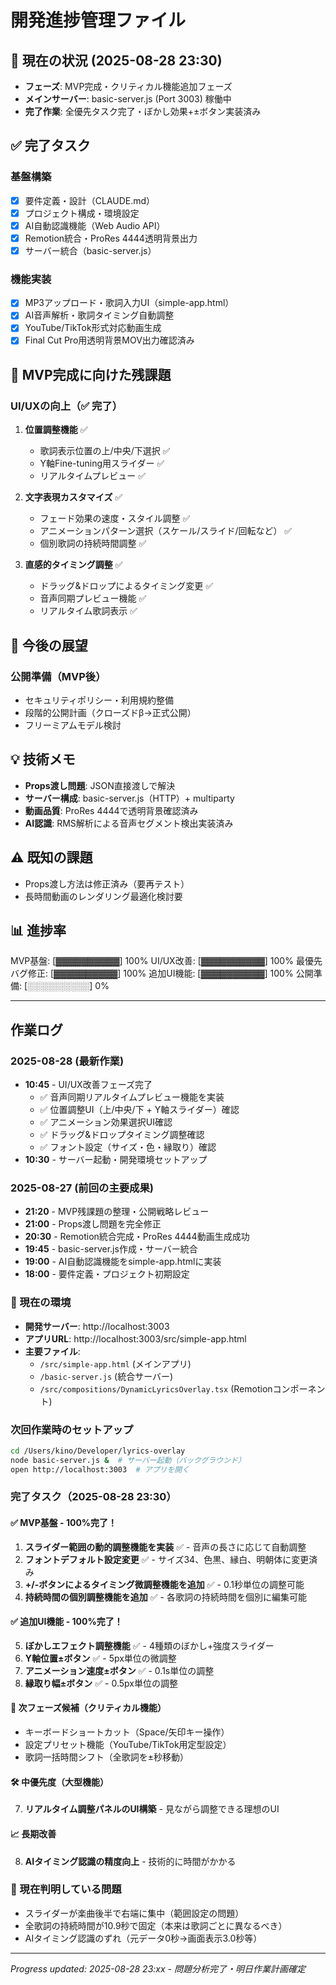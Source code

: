 # 開発進捗管理ファイル

## 📍 現在の状況 (2025-08-28 23:30)
- **フェーズ**: MVP完成・クリティカル機能追加フェーズ
- **メインサーバー**: basic-server.js (Port 3003) 稼働中
- **完了作業**: 全優先タスク完了・ぼかし効果+±ボタン実装済み

## ✅ 完了タスク
### 基盤構築
- [x] 要件定義・設計（CLAUDE.md）
- [x] プロジェクト構成・環境設定
- [x] AI自動認識機能（Web Audio API）
- [x] Remotion統合・ProRes 4444透明背景出力
- [x] サーバー統合（basic-server.js）

### 機能実装
- [x] MP3アップロード・歌詞入力UI（simple-app.html）
- [x] AI音声解析・歌詞タイミング自動調整
- [x] YouTube/TikTok形式対応動画生成
- [x] Final Cut Pro用透明背景MOV出力確認済み

## 🎯 MVP完成に向けた残課題
### UI/UXの向上（✅ 完了）
1. **位置調整機能** ✅
   - 歌詞表示位置の上/中央/下選択 ✅
   - Y軸Fine-tuning用スライダー ✅
   - リアルタイムプレビュー ✅

2. **文字表現カスタマイズ** ✅
   - フェード効果の速度・スタイル調整 ✅
   - アニメーションパターン選択（スケール/スライド/回転など） ✅
   - 個別歌詞の持続時間調整 ✅

3. **直感的タイミング調整** ✅
   - ドラッグ&ドロップによるタイミング変更 ✅
   - 音声同期プレビュー機能 ✅
   - リアルタイム歌詞表示 ✅

## 🚀 今後の展望
### 公開準備（MVP後）
- セキュリティポリシー・利用規約整備
- 段階的公開計画（クローズドβ→正式公開）
- フリーミアムモデル検討

## 💡 技術メモ
- **Props渡し問題**: JSON直接渡しで解決
- **サーバー構成**: basic-server.js（HTTP）+ multiparty
- **動画品質**: ProRes 4444で透明背景確認済み
- **AI認識**: RMS解析による音声セグメント検出実装済み

## ⚠️ 既知の課題
- Props渡し方法は修正済み（要再テスト）
- 長時間動画のレンダリング最適化検討要

## 📊 進捗率
MVP基盤: [▓▓▓▓▓▓▓▓▓▓] 100%
UI/UX改善: [▓▓▓▓▓▓▓▓▓▓] 100%
最優先バグ修正: [▓▓▓▓▓▓▓▓▓▓] 100%
追加UI機能: [▓▓▓▓▓▓▓▓▓▓] 100%
公開準備: [░░░░░░░░░░] 0%

---

## 作業ログ

### 2025-08-28 (最新作業)
- **10:45** - UI/UX改善フェーズ完了
  - ✅ 音声同期リアルタイムプレビュー機能を実装
  - ✅ 位置調整UI（上/中央/下 + Y軸スライダー）確認
  - ✅ アニメーション効果選択UI確認
  - ✅ ドラッグ&ドロップタイミング調整確認
  - ✅ フォント設定（サイズ・色・縁取り）確認
- **10:30** - サーバー起動・開発環境セットアップ

### 2025-08-27 (前回の主要成果)
- **21:20** - MVP残課題の整理・公開戦略レビュー
- **21:00** - Props渡し問題を完全修正
- **20:30** - Remotion統合完成・ProRes 4444動画生成成功
- **19:45** - basic-server.js作成・サーバー統合
- **19:00** - AI自動認識機能をsimple-app.htmlに実装
- **18:00** - 要件定義・プロジェクト初期設定

### 🔧 現在の環境
- **開発サーバー**: http://localhost:3003
- **アプリURL**: http://localhost:3003/src/simple-app.html
- **主要ファイル**: 
  - `/src/simple-app.html` (メインアプリ)
  - `/basic-server.js` (統合サーバー)
  - `/src/compositions/DynamicLyricsOverlay.tsx` (Remotionコンポーネント)

### 次回作業時のセットアップ
```bash
cd /Users/kino/Developer/lyrics-overlay
node basic-server.js &  # サーバー起動（バックグラウンド）
open http://localhost:3003  # アプリを開く
```

### 完了タスク（2025-08-28 23:30）

#### ✅ MVP基盤 - 100%完了！
1. **スライダー範囲の動的調整機能を実装** ✅ - 音声の長さに応じて自動調整
2. **フォントデフォルト設定変更** ✅ - サイズ34、色黒、縁白、明朝体に変更済み
3. **+/-ボタンによるタイミング微調整機能を追加** ✅ - 0.1秒単位の調整可能
4. **持続時間の個別調整機能を追加** ✅ - 各歌詞の持続時間を個別に編集可能

#### ✅ 追加UI機能 - 100%完了！
5. **ぼかしエフェクト調整機能** ✅ - 4種類のぼかし+強度スライダー
6. **Y軸位置±ボタン** ✅ - 5px単位の微調整
7. **アニメーション速度±ボタン** ✅ - 0.1s単位の調整
8. **縁取り幅±ボタン** ✅ - 0.5px単位の調整

#### 🎯 次フェーズ候補（クリティカル機能）
- キーボードショートカット（Space/矢印キー操作）
- 設定プリセット機能（YouTube/TikTok用定型設定）
- 歌詞一括時間シフト（全歌詞を±秒移動）

#### 🛠️ 中優先度（大型機能）
7. **リアルタイム調整パネルのUI構築** - 見ながら調整できる理想のUI

#### 📈 長期改善
8. **AIタイミング認識の精度向上** - 技術的に時間がかかる

### 🎯 現在判明している問題
- スライダーが楽曲後半で右端に集中（範囲設定の問題）
- 全歌詞の持続時間が10.9秒で固定（本来は歌詞ごとに異なるべき）
- AIタイミング認識のずれ（元データ0秒→画面表示3.0秒等）

---
*Progress updated: 2025-08-28 23:xx - 問題分析完了・明日作業計画確定*
